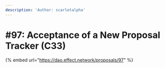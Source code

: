 ```yaml
---
description: 'Author: scarletalpha'
---
```


# #97: Acceptance of a New Proposal Tracker (C33)

{% embed url="https://dao.effect.network/proposals/97" %}
